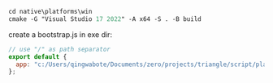 ```ps
cd native\platforms\win
cmake -G "Visual Studio 17 2022" -A x64 -S . -B build
```

create a bootstrap.js in exe dir:

```js
// use "/" as path separator
export default {
  app: "c:/Users/qingwabote/Documents/zero/projects/triangle/script/platforms/jsb/dist/projects/triangle/script/main/App.js",
};
```

